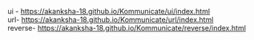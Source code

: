 ui - https://akanksha-18.github.io/Kommunicate/ui/index.html </br>
url- https://akanksha-18.github.io/Kommunicate/url/index.html </br>
reverse- https://akanksha-18.github.io/Kommunicate/reverse/index.html
